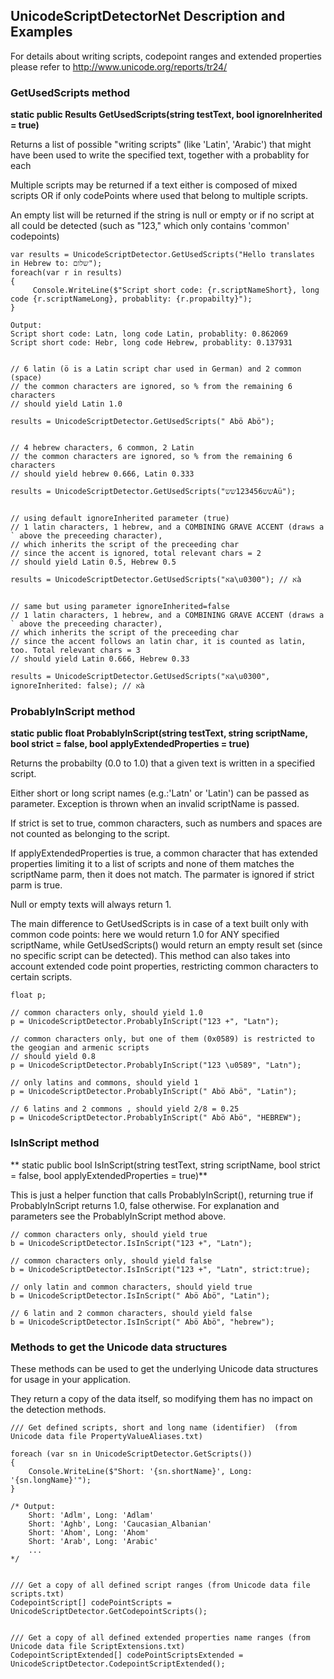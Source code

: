 ﻿## UnicodeScriptDetectorNet Description and Examples

For details about writing scripts, codepoint ranges and extended properties please refer to 
http://www.unicode.org/reports/tr24/

### GetUsedScripts method  

**static public Results GetUsedScripts(string testText, bool ignoreInherited = true)**

Returns a list of possible "writing scripts" (like 'Latin', 'Arabic') that might have been used to write the specified text, together with a probablity for each

Multiple scripts may be returned if a text either is composed of mixed scripts OR if only codePoints where used that belong
to multiple scripts.

An empty list will be returned if the string is null or empty or if no script at all could be detected (such as "123," which only contains 'common' codepoints)


    var results = UnicodeScriptDetector.GetUsedScripts("Hello translates in Hebrew to: שלום");  
    foreach(var r in results)  
    {  
         Console.WriteLine($"Script short code: {r.scriptNameShort}, long code {r.scriptNameLong}, probablity: {r.propabilty}");  
    }  

    Output:  
    Script short code: Latn, long code Latin, probablity: 0.862069  
    Script short code: Hebr, long code Hebrew, probablity: 0.137931   


    // 6 latin (ö is a Latin script char used in German) and 2 common (space)
    // the common characters are ignored, so % from the remaining 6 characters
    // should yield Latin 1.0

    results = UnicodeScriptDetector.GetUsedScripts(" Abö Abö");


    // 4 hebrew characters, 6 common, 2 Latin 
    // the common characters are ignored, so % from the remaining 6 characters
    // should yield hebrew 0.666, Latin 0.333

    results = UnicodeScriptDetector.GetUsedScripts("שש123456ששAü");


 	// using default ignoreInherited parameter (true)
    // 1 latin characters, 1 hebrew, and a COMBINING GRAVE ACCENT (draws a ` above the preceeding character),
    // which inherits the script of the preceeding char
    // since the accent is ignored, total relevant chars = 2
    // should yield Latin 0.5, Hebrew 0.5

    results = UnicodeScriptDetector.GetUsedScripts("אa\u0300"); // אà


    // same but using parameter ignoreInherited=false
    // 1 latin characters, 1 hebrew, and a COMBINING GRAVE ACCENT (draws a ` above the preceeding character),
    // which inherits the script of the preceeding char
    // since the accent follows an latin char, it is counted as latin, too. Total relevant chars = 3
    // should yield Latin 0.666, Hebrew 0.33

    results = UnicodeScriptDetector.GetUsedScripts("אa\u0300", ignoreInherited: false); // אà




### ProbablyInScript method  
**static public float ProbablyInScript(string testText, string scriptName, bool strict = false, bool applyExtendedProperties = true)**

Returns the probabilty (0.0 to 1.0) that a given text is written in a specified script.

Either short or long script names (e.g.:'Latn' or 'Latin') can be passed as parameter. Exception is thrown when an invalid scriptName is passed.

If strict is set to true, common characters, such as numbers and spaces are not counted as belonging to the script.

If applyExtendedProperties is true, a common character that has extended properties limiting it to a list of scripts and none of them matches the scriptName parm, then it does not match. The parmater is ignored if strict parm is true.

Null or empty texts will always return 1.

The main difference to GetUsedScripts is in case of a text built only with common code points:
here we would return 1.0 for ANY specified scriptName, while GetUsedScripts() would return an empty result set (since no specific script can be detected).
This method can also takes into account extended code point properties, restricting common characters
to certain scripts.

    float p;
            
    // common characters only, should yield 1.0
    p = UnicodeScriptDetector.ProbablyInScript("123 +", "Latn");

    // common characters only, but one of them (0x0589) is restricted to the geogian and armenic scripts 
    // should yield 0.8
    p = UnicodeScriptDetector.ProbablyInScript("123 \u0589", "Latn");           

    // only latins and commons, should yield 1
    p = UnicodeScriptDetector.ProbablyInScript(" Abö Abö", "Latin");

    // 6 latins and 2 commons , should yield 2/8 = 0.25
    p = UnicodeScriptDetector.ProbablyInScript(" Abö Abö", "HEBREW");



### IsInScript method  

**        static public bool IsInScript(string testText, string scriptName, bool strict = false, bool applyExtendedProperties = true)**

This is just a helper function that calls ProbablyInScript(), returning true if ProbablyInScript returns 1.0, false otherwise.
For explanation and parameters see the ProbablyInScript method above. 

    // common characters only, should yield true
    b = UnicodeScriptDetector.IsInScript("123 +", "Latn");

    // common characters only, should yield false
    b = UnicodeScriptDetector.IsInScript("123 +", "Latn", strict:true);

    // only latin and common characters, should yield true
    b = UnicodeScriptDetector.IsInScript(" Abö Abö", "Latin");

    // 6 latin and 2 common characters, should yield false
    b = UnicodeScriptDetector.IsInScript(" Abö Abö", "hebrew");


### Methods to get the Unicode data structures
These methods can be used to get the underlying Unicode data structures for usage in your application.

They return a copy of the data itself, so modifying them has no impact on the detection methods.

	/// Get defined scripts, short and long name (identifier)  (from Unicode data file PropertyValueAliases.txt)

    foreach (var sn in UnicodeScriptDetector.GetScripts())
    {
        Console.WriteLine($"Short: '{sn.shortName}', Long: '{sn.longName}'");
    }

    /* Output:
        Short: 'Adlm', Long: 'Adlam'
        Short: 'Aghb', Long: 'Caucasian_Albanian'
        Short: 'Ahom', Long: 'Ahom'
        Short: 'Arab', Long: 'Arabic'          
        ...
    */


    /// Get a copy of all defined script ranges (from Unicode data file scripts.txt)
	CodepointScript[] codePointScripts = UnicodeScriptDetector.GetCodepointScripts();


    /// Get a copy of all defined extended properties name ranges (from Unicode data file ScriptExtensions.txt)
	CodepointScriptExtended[] codePointScriptsExtended = UnicodeScriptDetector.CodepointScriptExtended();




